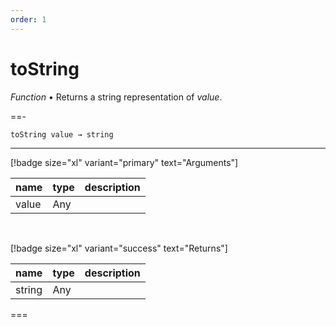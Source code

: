 ```yaml
---
order: 1
---
```

# toString

_Function_ &bull; Returns a string representation of _value_.


==- <pre><code>toString value &rarr; string</code></pre>
<hr>

[!badge size="xl" variant="primary" text="Arguments"]

| name | type | description |
|------|------|-------------|
|value|Any||

<br>

[!badge size="xl" variant="success" text="Returns"]

| name | type | description |
|------|------|-------------|
|string|Any||



===



